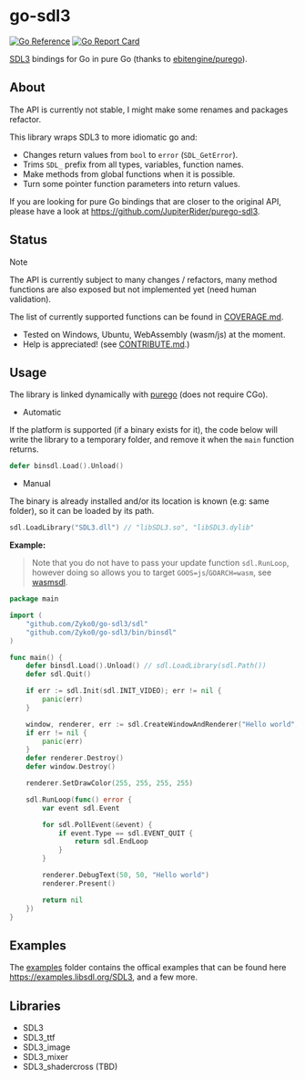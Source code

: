 # go-sdl3

[![Go Reference](https://pkg.go.dev/badge/github.com/zyko0/go-sdl3.svg)](https://pkg.go.dev/github.com/zyko0/go-sdl3)
[![Go Report Card](https://goreportcard.com/badge/github.com/Zyko0/go-sdl3)](https://goreportcard.com/report/github.com/Zyko0/go-sdl3)

[SDL3](https://wiki.libsdl.org/SDL3/FrontPage) bindings for Go in pure Go (thanks to [ebitengine/purego](https://github.com/ebitengine/purego)).

## About

The API is currently not stable, I might make some renames and packages refactor.

This library wraps SDL3 to more idiomatic go and:
- Changes return values from `bool` to `error` (`SDL_GetError`).
- Trims `SDL_` prefix from all types, variables, function names.
- Make methods from global functions when it is possible.
- Turn some pointer function parameters into return values.

If you are looking for pure Go bindings that are closer to the original API, please have a look at https://github.com/JupiterRider/purego-sdl3. 

## Status

> [!NOTE]
> The API is currently subject to many changes / refactors, many method functions are also exposed but not implemented yet (need human validation).

The list of currently supported functions can be found in [COVERAGE.md](COVERAGE.md).

- Tested on Windows, Ubuntu, WebAssembly (wasm/js) at the moment.
- Help is appreciated! (see [CONTRIBUTE.md](CONTRIBUTE.md).)

## Usage

The library is linked dynamically with [purego](https://github.com/ebitengine/purego) (does not require CGo).
- Automatic

If the platform is supported (if a binary exists for it), the code below will write the library to a temporary folder, and remove it when the `main` function returns.
```go
defer binsdl.Load().Unload()
```
- Manual

The binary is already installed and/or its location is known (e.g: same folder), so it can be loaded by its path.
```go
sdl.LoadLibrary("SDL3.dll") // "libSDL3.so", "libSDL3.dylib"
```

**Example:**
> Note that you do not have to pass your update function `sdl.RunLoop`, however doing so allows you to target `GOOS=js`/`GOARCH=wasm`, see [wasmsdl](cmd/wasmsdl/). 
```go
package main

import (
	"github.com/Zyko0/go-sdl3/sdl"
	"github.com/Zyko0/go-sdl3/bin/binsdl"
)

func main() {
	defer binsdl.Load().Unload() // sdl.LoadLibrary(sdl.Path())
	defer sdl.Quit()

	if err := sdl.Init(sdl.INIT_VIDEO); err != nil {
		panic(err)
	}

	window, renderer, err := sdl.CreateWindowAndRenderer("Hello world", 500, 500, 0)
	if err != nil {
		panic(err)
	}
	defer renderer.Destroy()
	defer window.Destroy()

	renderer.SetDrawColor(255, 255, 255, 255)

	sdl.RunLoop(func() error {
		var event sdl.Event

		for sdl.PollEvent(&event) {
			if event.Type == sdl.EVENT_QUIT {
				return sdl.EndLoop
			}
		}

		renderer.DebugText(50, 50, "Hello world")
		renderer.Present()

		return nil
	})
}
```

## Examples

The [examples](./examples/) folder contains the offical examples that can be found here https://examples.libsdl.org/SDL3, and a few more.

## Libraries

- SDL3
- SDL3_ttf
- SDL3_image
- SDL3_mixer
- SDL3_shadercross (TBD)